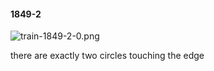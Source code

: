 #### 1849-2
![train-1849-2-0.png](https://github.com/lil-lab/nlvr/raw/master/nlvr/train/images/27/train-1849-2-0.png "train-1849-2-0.png")

there are exactly two circles touching the edge